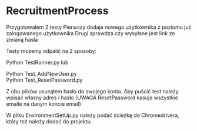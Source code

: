 # RecruitmentProcess

Przygotowałem 2 testy
Pierwszy dodaje nowego użytkownika z poziomu już zalogowanego użytkownika
Drugi sprawdza czy wysyłane jest link ze zmianą hasła

Testy możemy odpalić na 2 sposoby:

Python TestRunner.py
lub

Python Test_AddNewUser.py <br>
Python Test_ResetPassword.py

Z obu plików usunąłem hasło do swojego konta.
Aby puścić test należy wpisać własny adres i hasło
 (UWAGA ResetPassword kasuje wszystkie emaile na danym koncie email)

W pliku EnvironmentSetUp.py należy podać ścieżkę do Chromedrivera, który też należy
dodać do projektu.
